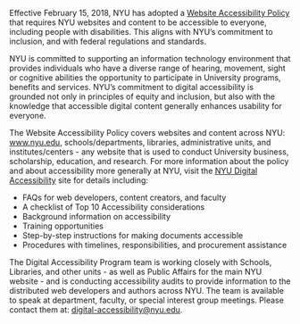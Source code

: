 Effective February 15, 2018, NYU has adopted a [Website Accessibility Policy](https://www.nyu.edu/about/policies-guidelines-compliance/policies-and-guidelines/website-accessibility.html)
that requires NYU websites and content to be accessible to everyone, including people with disabilities. This aligns with NYU’s commitment to inclusion, and with federal regulations and standards.

NYU is committed to supporting an information technology environment that provides individuals who have a diverse range of hearing, movement, sight or cognitive abilities the opportunity to participate in University programs, benefits and services. NYU’s commitment to digital accessibility is grounded not only in principles of equity and inclusion, but also with
the knowledge that accessible digital content generally enhances usability for everyone.

The Website Accessibility Policy covers websites and content across NYU: www.nyu.edu, schools/departments, libraries, administrative units, and institutes/centers - any website that is used to conduct University business, scholarship, education, and research. For more information about the policy and about accessibility more generally at NYU, visit the [NYU
Digital Accessibility](https://www.nyu.edu/it/accessibility) site for details including:

   - FAQs for web developers, content creators, and faculty
   - A checklist of Top 10 Accessibility considerations
   - Background information on accessibility
   - Training opportunities
   - Step-by-step instructions for making documents accessible
   - Procedures with timelines, responsibilities, and procurement assistance

The Digital Accessibility Program team is working closely with Schools, Libraries, and other units - as well as Public Affairs for the main NYU website - and is conducting accessibility audits to provide information to the distributed web developers and authors across NYU. The team is available to speak at department, faculty, or special interest group
meetings. 
Please contact them at: digital-accessibility@nyu.edu.